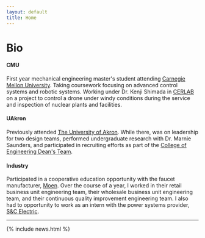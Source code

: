 ```yaml
---
layout: default
title: Home
---
```


# Bio

#### CMU

First year mechanical engineering master's student attending [Carnegie Mellon University](https://www.cmu.edu/). Taking coursework focusing on advanced control systems and robotic systems. Working under Dr. Kenji Shimada in [CERLAB](http://www.andrew.cmu.edu/user/shimada/index.htm) on a project to control a drone under windy conditions during the service and inspection of nuclear plants and facilities.

#### UAkron

Previously attended [The University of Akron](https://uakron.edu/). While there, was on leadership for two design teams, performed undergraduate research with Dr. Marnie Saunders, and participated in recruiting efforts as part of the [College of Engineering Dean's Team](https://www.uakron.edu/engineering/academics/undergraduate/deans-team/18-19/).

#### Industry

Participated in a cooperative education opportunity with the faucet manufacturer, [Moen](https://www.moen.com/). Over the course of a year, I worked in their retail business unit engineering team, their wholesale business unit engineering team, and their continuous quality improvement engineering team. I also had to opportunity to work as an intern with the power systems provider, [S&C Electric](https://www.sandc.com/).

---

{% include news.html %}